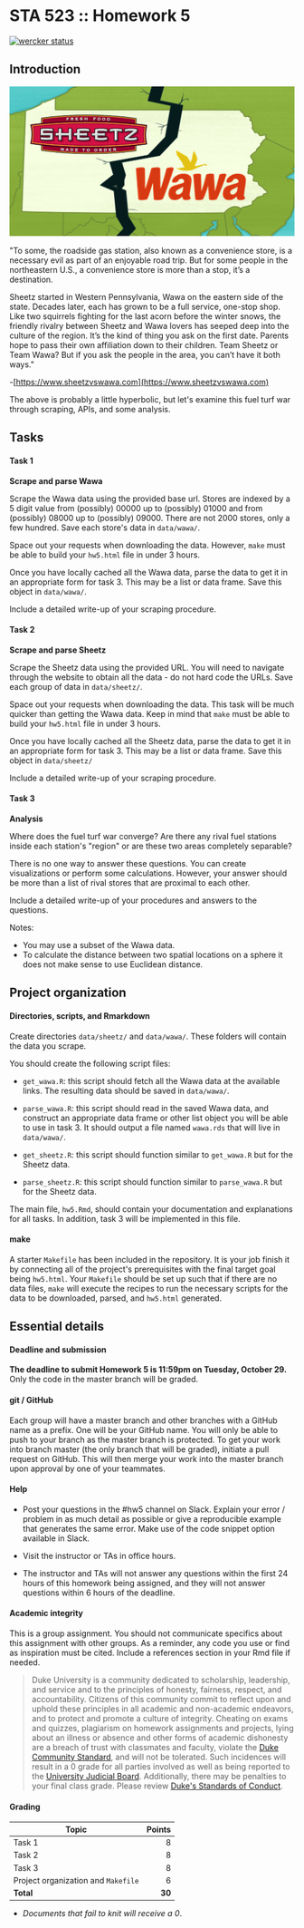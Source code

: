 # STA 523 :: Homework 5

[![wercker status](https://app.wercker.com/status/5e598ac8e2e6b38ed34a6096448626a0/s/master "wercker status")](https://app.wercker.com/project/byKey/5e598ac8e2e6b38ed34a6096448626a0)

## Introduction

![](fuel_war.jpg)

"To some, the roadside gas station, also known as a convenience store, is a 
necessary evil as part of an enjoyable road trip. But for some people in the 
northeastern U.S., a convenience store is more than a stop, it’s a destination.

Sheetz started in Western Pennsylvania, Wawa on the eastern side of the state. 
Decades later, each has grown to be a full service, one-stop shop. 
Like two squirrels fighting for the last acorn before the winter snows, the 
friendly rivalry between Sheetz and Wawa lovers has seeped deep into the culture
of the region. It’s the kind of thing you ask on the first date. Parents hope 
to pass their own affiliation down to their children. Team Sheetz or Team Wawa? 
But if you ask the people in the area, you can’t have it both ways."

-[https://www.sheetzvswawa.com](https://www.sheetzvswawa.com)

The above is probably a little hyperbolic, but let's examine this fuel turf war through
scraping, APIs, and some analysis.

## Tasks

#### Task 1

**Scrape and parse Wawa**

Scrape the Wawa data using the provided base url. Stores are indexed by a 5 
digit value from (possibly) 00000 up to (possibly) 01000 and 
from (possibly) 08000 up to (possibly) 09000. There are not 2000
stores, only a few hundred. Save each store's data in `data/wawa/`.

Space out your requests when downloading the data. However, `make` must be
able to build your `hw5.html` file in under 3 hours.

Once you have locally cached all the Wawa data, parse the data to get it in
an appropriate form for task 3. This may be a list or data frame. Save this
object in `data/wawa/`.

Include a detailed write-up of your scraping procedure.

#### Task 2

**Scrape and parse Sheetz**

Scrape the Sheetz data using the provided URL. You will need
to navigate through the website to obtain all the data -  do not hard code the
URLs. Save each group of data in `data/sheetz/`.

Space out your requests when downloading the data. This task will be much quicker
than getting the Wawa data. Keep in mind that `make` must be
able to build your `hw5.html` file in under 3 hours.

Once you have locally cached all the Sheetz data, parse the data to get it in
an appropriate form for task 3. This may be a list or data frame. Save this
object in `data/sheetz/`

Include a detailed write-up of your scraping procedure.

#### Task 3

**Analysis**

Where does the fuel turf war converge? Are there any rival fuel stations inside
each station's "region" or are these two areas completely separable?

There is no one way to answer these questions. You can create visualizations
or perform some calculations. However, your answer should be more than a list of 
rival stores that are proximal to each other.

Include a detailed write-up of your procedures and answers to the questions.

Notes:

- You may use a subset of the Wawa data.
- To calculate the distance between two spatial locations on a sphere it does
  not make sense to use Euclidean distance.

## Project organization

#### Directories, scripts, and Rmarkdown

Create directories `data/sheetz/` and `data/wawa/`. These folders will
contain the data you scrape.

You should create the following script files:

- `get_wawa.R`: this script should fetch all the Wawa data at the available links.
  The resulting data should be saved in `data/wawa/`.
  
- `parse_wawa.R`: this script should read in the saved Wawa data, and construct an
  appropriate data frame or other list object you will be able to use in 
  task 3. It should output a file named `wawa.rds` that will live in `data/wawa/`.
  
- `get_sheetz.R`: this script should function similar to `get_wawa.R` but
  for the Sheetz data.
  
- `parse_sheetz.R`: this script should function similar to `parse_wawa.R` but
  for the Sheetz data.

The main file, `hw5.Rmd`, should contain your documentation and explanations 
for all tasks. In addition, task 3 will be implemented in this file.

#### make

A starter `Makefile` has been included in the repository. It is your job 
finish it by connecting all of the project's prerequisites with the final
target goal being `hw5.html`. Your `Makefile` should be set up such that if
there are no data files, `make` will execute the recipes to run the necessary
scripts for the data to be downloaded, parsed, and `hw5.html` generated.

## Essential details

#### Deadline and submission

**The deadline to submit Homework 5 is 11:59pm on Tuesday, October 29.** 
Only the code in the master branch will be graded.

#### git / GitHub

Each group will have a master branch and other branches with a GitHub name as a prefix.
One will be your GitHub name. You will only be able to push to your branch as 
the master branch is protected. To get your work into branch master 
(the only branch that will be graded), initiate a pull request on GitHub. 
This will then merge your work into the master branch upon approval by one of 
your teammates.

#### Help

- Post your questions in the #hw5 channel on Slack. Explain your error / problem
  in as much detail as possible or give a reproducible example that generates 
  the same error. Make use of the code snippet option available in Slack.

- Visit the instructor or TAs in office hours.

- The instructor and TAs will not answer any questions within the first 24
  hours of this homework being assigned, and they will not answer questions
  within 6 hours of the deadline.

#### Academic integrity

This is a group assignment. You should not communicate specifics about this
assignment with other groups. As a reminder, any code you use or find as 
inspiration must be cited. Include a references section in your Rmd file if
needed.

>Duke University is a community dedicated to scholarship, leadership, and 
service and to the principles of honesty, fairness, respect, and accountability.
Citizens of this community commit to reflect upon and uphold these principles 
in all academic and non-academic endeavors, and to protect and promote a culture
of integrity. Cheating on exams and quizzes, plagiarism on homework assignments 
and projects, lying about an illness or absence and other forms of academic 
dishonesty are a breach of trust with classmates and faculty, violate the [Duke 
Community Standard](https://gradschool.duke.edu/academics/academic-policies-and-forms/standards-conduct/duke-community-standard),
and will not be tolerated. Such incidences will result in a 
0 grade for all parties involved as well as being reported to the [University 
Judicial Board](https://gradschool.duke.edu/academics/academic-policies-and-forms/standards-conduct/judicial-code-and-procedures). 
Additionally, there may be penalties to your final class grade. 
Please review [Duke's Standards of Conduct](https://gradschool.duke.edu/academics/academic-policies-and-forms/standards-conduct).

#### Grading

**Topic**|**Points**
---------|----------:|
Task 1 |  8
Task 2 |  8
Task 3 |  8
Project organization and `Makefile` | 6
**Total**|**30**

- *Documents that fail to knit will receive a 0*.
